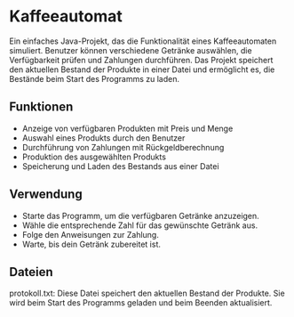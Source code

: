 # Kaffeeautomat

Ein einfaches Java-Projekt, das die Funktionalität eines Kaffeeautomaten simuliert. 
Benutzer können verschiedene Getränke auswählen, die Verfügbarkeit prüfen und Zahlungen durchführen. 
Das Projekt speichert den aktuellen Bestand der Produkte in einer Datei und ermöglicht es, 
die Bestände beim Start des Programms zu laden.

## Funktionen

- Anzeige von verfügbaren Produkten mit Preis und Menge
- Auswahl eines Produkts durch den Benutzer
- Durchführung von Zahlungen mit Rückgeldberechnung
- Produktion des ausgewählten Produkts
- Speicherung und Laden des Bestands aus einer Datei

## Verwendung

- Starte das Programm, um die verfügbaren Getränke anzuzeigen.
- Wähle die entsprechende Zahl für das gewünschte Getränk aus.
- Folge den Anweisungen zur Zahlung.
- Warte, bis dein Getränk zubereitet ist.

## Dateien

protokoll.txt: Diese Datei speichert den aktuellen Bestand der Produkte. 
Sie wird beim Start des Programms geladen und beim Beenden aktualisiert.

